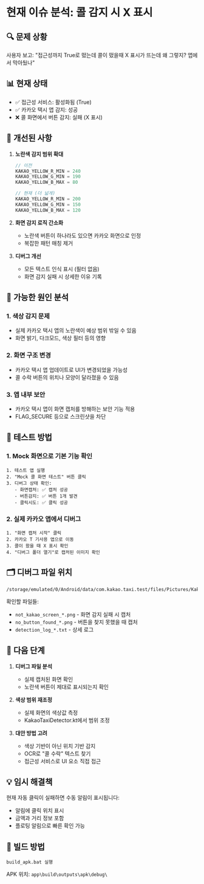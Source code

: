 # 현재 이슈 분석: 콜 감지 시 X 표시

## 🔍 문제 상황
사용자 보고: "접근성까지 True로 떴는데 콜이 떴을때 X 표시가 뜨는데 왜 그렇지? 앱에서 막아뒀나"

## 📊 현재 상태
- ✅ 접근성 서비스: 활성화됨 (True)
- ✅ 카카오 택시 앱 감지: 성공
- ❌ 콜 화면에서 버튼 감지: 실패 (X 표시)

## 🎯 개선된 사항
1. **노란색 감지 범위 확대**
   ```kotlin
   // 이전
   KAKAO_YELLOW_R_MIN = 240
   KAKAO_YELLOW_G_MIN = 190
   KAKAO_YELLOW_B_MAX = 80
   
   // 현재 (더 넓게)
   KAKAO_YELLOW_R_MIN = 200
   KAKAO_YELLOW_G_MIN = 150  
   KAKAO_YELLOW_B_MAX = 120
   ```

2. **화면 감지 로직 간소화**
   - 노란색 버튼이 하나라도 있으면 카카오 화면으로 인정
   - 복잡한 패턴 매칭 제거

3. **디버그 개선**
   - 모든 텍스트 인식 표시 (필터 없음)
   - 화면 감지 실패 시 상세한 이유 기록

## 🔧 가능한 원인 분석

### 1. 색상 감지 문제
- 실제 카카오 택시 앱의 노란색이 예상 범위 밖일 수 있음
- 화면 밝기, 다크모드, 색상 필터 등의 영향

### 2. 화면 구조 변경
- 카카오 택시 앱 업데이트로 UI가 변경되었을 가능성
- 콜 수락 버튼의 위치나 모양이 달라졌을 수 있음

### 3. 앱 내부 보안
- 카카오 택시 앱이 화면 캡처를 방해하는 보안 기능 적용
- FLAG_SECURE 등으로 스크린샷을 차단

## 📱 테스트 방법

### 1. Mock 화면으로 기본 기능 확인
```
1. 테스트 앱 실행
2. "Mock 콜 화면 테스트" 버튼 클릭
3. 디버그 상태 확인:
   - 화면캡처: ✅ 캡처 성공
   - 버튼감지: ✅ 버튼 1개 발견
   - 클릭시도: ✅ 클릭 성공
```

### 2. 실제 카카오 앱에서 디버그
```
1. "화면 캡처 시작" 클릭
2. 카카오 T 기사용 앱으로 이동
3. 콜이 왔을 때 X 표시 확인
4. "디버그 폴더 열기"로 캡처된 이미지 확인
```

## 🗂️ 디버그 파일 위치
```
/storage/emulated/0/Android/data/com.kakao.taxi.test/files/Pictures/KakaoTaxiDebug/
```

확인할 파일들:
- `not_kakao_screen_*.png` - 화면 감지 실패 시 캡처
- `no_button_found_*.png` - 버튼을 찾지 못했을 때 캡처
- `detection_log_*.txt` - 상세 로그

## 🚀 다음 단계

1. **디버그 파일 분석**
   - 실제 캡처된 화면 확인
   - 노란색 버튼이 제대로 표시되는지 확인

2. **색상 범위 재조정**
   - 실제 화면의 색상값 측정
   - KakaoTaxiDetector.kt에서 범위 조정

3. **대안 방법 고려**
   - 색상 기반이 아닌 위치 기반 감지
   - OCR로 "콜 수락" 텍스트 찾기
   - 접근성 서비스로 UI 요소 직접 접근

## 💡 임시 해결책
현재 자동 클릭이 실패하면 수동 알림이 표시됩니다:
- 알림에 클릭 위치 표시
- 금액과 거리 정보 포함
- 플로팅 알림으로 빠른 확인 가능

## 📌 빌드 방법
```batch
build_apk.bat 실행
```

APK 위치: `app\build\outputs\apk\debug\`